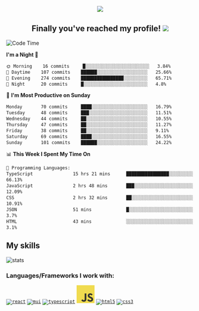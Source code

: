 <p align="center">
  <img src="https://user-images.githubusercontent.com/102032437/162972217-d9d013af-ed44-46cb-bd0c-aaf87b5200e7.gif">
</p>

<h2 align="center">
  Finally you've reached my profile!
  <img src="https://media.giphy.com/media/hvRJCLFzcasrR4ia7z/giphy.gif" width="28">
</h2>

<!--START_SECTION:waka-->
![Code Time](http://img.shields.io/badge/Code%20Time-473%20hrs%205%20mins-blue)

**I'm a Night 🦉** 

```text
🌞 Morning    16 commits     █░░░░░░░░░░░░░░░░░░░░░░░░   3.84% 
🌆 Daytime    107 commits    ██████░░░░░░░░░░░░░░░░░░░   25.66% 
🌃 Evening    274 commits    ████████████████░░░░░░░░░   65.71% 
🌙 Night      20 commits     █░░░░░░░░░░░░░░░░░░░░░░░░   4.8%

```
📅 **I'm Most Productive on Sunday** 

```text
Monday       70 commits     ████░░░░░░░░░░░░░░░░░░░░░   16.79% 
Tuesday      48 commits     ███░░░░░░░░░░░░░░░░░░░░░░   11.51% 
Wednesday    44 commits     ██░░░░░░░░░░░░░░░░░░░░░░░   10.55% 
Thursday     47 commits     ██░░░░░░░░░░░░░░░░░░░░░░░   11.27% 
Friday       38 commits     ██░░░░░░░░░░░░░░░░░░░░░░░   9.11% 
Saturday     69 commits     ████░░░░░░░░░░░░░░░░░░░░░   16.55% 
Sunday       101 commits    ██████░░░░░░░░░░░░░░░░░░░   24.22%

```


📊 **This Week I Spent My Time On** 

```text
💬 Programming Languages: 
TypeScript               15 hrs 21 mins      ████████████████░░░░░░░░░   66.13% 
JavaScript               2 hrs 48 mins       ███░░░░░░░░░░░░░░░░░░░░░░   12.09% 
CSS                      2 hrs 32 mins       ██░░░░░░░░░░░░░░░░░░░░░░░   10.91% 
JSON                     51 mins             █░░░░░░░░░░░░░░░░░░░░░░░░   3.7% 
HTML                     43 mins             ░░░░░░░░░░░░░░░░░░░░░░░░░   3.1%

```


<!--END_SECTION:waka-->

<h2>My skills</h2>

<img src="https://github-readme-stats.vercel.app/api?username=etczrn&count_private=true&show_icons=true&hide_border=true&bg_color=45deg,185a9d,43cea2&title_color=ffffff&text_color=ffffff&icon_color=ffffff" alt="stats">

### Languages/Frameworks I work with:

<code><a href="https://reactjs.org/"><img alt="react" title="react" src="https://cdn.jsdelivr.net/gh/devicons/devicon/icons/react/react-original.svg" height="48"></a></code>
<code><a href="https://mui.com/"><img alt="mui" title="mui" src="https://cdn.jsdelivr.net/gh/devicons/devicon/icons/materialui/materialui-original.svg" height="48"></a></code>
<code><a href="https://www.typescriptlang.org/"><img alt="typescript" title="typescript" src="https://cdn.jsdelivr.net/gh/devicons/devicon/icons/typescript/typescript-original.svg" height="48"></a></code>
<code><a href="https://developer.mozilla.org/en-US/docs/Web/JavaScript"><img alt="JavaScript" title="JavaScript" src="https://raw.githubusercontent.com/github/explore/80688e429a7d4ef2fca1e82350fe8e3517d3494d/topics/javascript/javascript.png" height="48"></a></code>
<code><a href="https://dev.w3.org/html5/html-author/"><img alt="html5" title="html5" src="https://cdn.jsdelivr.net/gh/devicons/devicon/icons/html5/html5-original.svg" height="48"></a></code>
<code><a href="https://www.w3.org/TR/css/"><img alt="css3" title="css3" src="https://cdn.jsdelivr.net/gh/devicons/devicon/icons/css3/css3-original.svg" height="48"></a></code>
